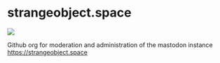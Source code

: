 # strangeobject.space

![](https://github.com/strange-object-in-space/.github/blob/main/profile/logo-256.png)

Github org for moderation and administration of the mastodon instance <https://strangeobject.space>
